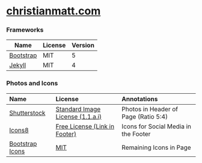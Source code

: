 # [christianmatt.com](https://christianmatt.com)

### Frameworks

| Name                                                                         | License | Version |
|------------------------------------------------------------------------------|---------|---------|
| [Bootstrap](https://getbootstrap.com/docs/5.0/getting-started/introduction/) | MIT     | 5       |
| [Jekyll](https://jekyllrb.com/)                                              | MIT     | 4       |

### Photos and Icons

| Name                                               | License                                                                  | Annotations                          |
|:---------------------------------------------------|:-------------------------------------------------------------------------|:-------------------------------------|
| [Shutterstock](https://www.shutterstock.com/)      | [Standard Image License (1.1.a.i)](https://www.shutterstock.com/license) | Photos in Header of Page (Ratio 5:4) |
| [Icons8](https://icons8.com/)                      | [Free License (Link in Footer)](https://icons8.com/license)              | Icons for Social Media in the Footer |
| [Bootstrap Icons](https://icons.getbootstrap.com/) | [MIT](https://github.com/twbs/icons/blob/main/LICENSE)                | Remaining Icons in Page              |
